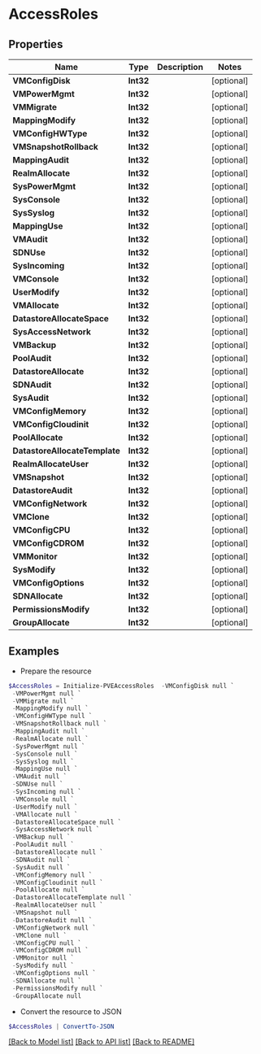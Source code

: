 # AccessRoles
## Properties

Name | Type | Description | Notes
------------ | ------------- | ------------- | -------------
**VMConfigDisk** | **Int32** |  | [optional] 
**VMPowerMgmt** | **Int32** |  | [optional] 
**VMMigrate** | **Int32** |  | [optional] 
**MappingModify** | **Int32** |  | [optional] 
**VMConfigHWType** | **Int32** |  | [optional] 
**VMSnapshotRollback** | **Int32** |  | [optional] 
**MappingAudit** | **Int32** |  | [optional] 
**RealmAllocate** | **Int32** |  | [optional] 
**SysPowerMgmt** | **Int32** |  | [optional] 
**SysConsole** | **Int32** |  | [optional] 
**SysSyslog** | **Int32** |  | [optional] 
**MappingUse** | **Int32** |  | [optional] 
**VMAudit** | **Int32** |  | [optional] 
**SDNUse** | **Int32** |  | [optional] 
**SysIncoming** | **Int32** |  | [optional] 
**VMConsole** | **Int32** |  | [optional] 
**UserModify** | **Int32** |  | [optional] 
**VMAllocate** | **Int32** |  | [optional] 
**DatastoreAllocateSpace** | **Int32** |  | [optional] 
**SysAccessNetwork** | **Int32** |  | [optional] 
**VMBackup** | **Int32** |  | [optional] 
**PoolAudit** | **Int32** |  | [optional] 
**DatastoreAllocate** | **Int32** |  | [optional] 
**SDNAudit** | **Int32** |  | [optional] 
**SysAudit** | **Int32** |  | [optional] 
**VMConfigMemory** | **Int32** |  | [optional] 
**VMConfigCloudinit** | **Int32** |  | [optional] 
**PoolAllocate** | **Int32** |  | [optional] 
**DatastoreAllocateTemplate** | **Int32** |  | [optional] 
**RealmAllocateUser** | **Int32** |  | [optional] 
**VMSnapshot** | **Int32** |  | [optional] 
**DatastoreAudit** | **Int32** |  | [optional] 
**VMConfigNetwork** | **Int32** |  | [optional] 
**VMClone** | **Int32** |  | [optional] 
**VMConfigCPU** | **Int32** |  | [optional] 
**VMConfigCDROM** | **Int32** |  | [optional] 
**VMMonitor** | **Int32** |  | [optional] 
**SysModify** | **Int32** |  | [optional] 
**VMConfigOptions** | **Int32** |  | [optional] 
**SDNAllocate** | **Int32** |  | [optional] 
**PermissionsModify** | **Int32** |  | [optional] 
**GroupAllocate** | **Int32** |  | [optional] 

## Examples

- Prepare the resource
```powershell
$AccessRoles = Initialize-PVEAccessRoles  -VMConfigDisk null `
 -VMPowerMgmt null `
 -VMMigrate null `
 -MappingModify null `
 -VMConfigHWType null `
 -VMSnapshotRollback null `
 -MappingAudit null `
 -RealmAllocate null `
 -SysPowerMgmt null `
 -SysConsole null `
 -SysSyslog null `
 -MappingUse null `
 -VMAudit null `
 -SDNUse null `
 -SysIncoming null `
 -VMConsole null `
 -UserModify null `
 -VMAllocate null `
 -DatastoreAllocateSpace null `
 -SysAccessNetwork null `
 -VMBackup null `
 -PoolAudit null `
 -DatastoreAllocate null `
 -SDNAudit null `
 -SysAudit null `
 -VMConfigMemory null `
 -VMConfigCloudinit null `
 -PoolAllocate null `
 -DatastoreAllocateTemplate null `
 -RealmAllocateUser null `
 -VMSnapshot null `
 -DatastoreAudit null `
 -VMConfigNetwork null `
 -VMClone null `
 -VMConfigCPU null `
 -VMConfigCDROM null `
 -VMMonitor null `
 -SysModify null `
 -VMConfigOptions null `
 -SDNAllocate null `
 -PermissionsModify null `
 -GroupAllocate null
```

- Convert the resource to JSON
```powershell
$AccessRoles | ConvertTo-JSON
```

[[Back to Model list]](../README.md#documentation-for-models) [[Back to API list]](../README.md#documentation-for-api-endpoints) [[Back to README]](../README.md)

